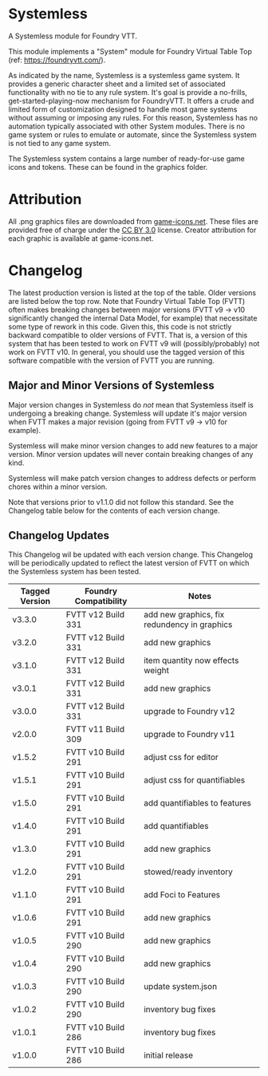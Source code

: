 # Systemless
A Systemless module for Foundry VTT.

This module implements a "System" module for Foundry Virtual Table Top (ref: https://foundryvtt.com/).

As indicated by the name, Systemless is a systemless game system.
It provides a generic character sheet and a limited set of associated functionality with no tie to any rule system.
It's goal is provide a no-frills, get-started-playing-now mechanism for FoundryVTT.
It offers a crude and limited form of customization designed to handle most game systems without assuming or imposing any rules.
For this reason, Systemless has no automation typically associated with other System modules.
There is no game system or rules to emulate or automate, since the Systemless system is not tied to any game system.

The Systemless system contains a large number of ready-for-use game icons and tokens.
These can be found in the graphics folder.

# Attribution
All .png graphics files are downloaded from [game-icons.net](https://game-icons.net).
These files are provided free of charge under the [CC BY 3.0](https://creativecommons.org/licenses/by/3.0) license.
Creator attribution for each graphic is available at game-icons.net.

# Changelog
The latest production version is listed at the top of the table.
Older versions are listed below the top row.
Note that Foundry Virtual Table Top (FVTT) often makes breaking changes between major versions (FVTT v9 -> v10 significantly changed the internal Data Model, for example) that necessitate some type of rework in this code.
Given this, this code is not strictly backward compatible to older versions of FVTT.
That is, a version of this system that has been tested to work on FVTT v9 will (possibly/probably) not work on FVTT v10.
In general, you should use the tagged version of this software compatible with the version of FVTT you are running.

## Major and Minor Versions of Systemless
Major version changes in Systemless do _not_ mean that Systemless itself is undergoing a breaking change.
Systemless will update it's major version when FVTT makes a major revision (going from FVTT v9 -> v10 for example).

Systemless will make minor version changes to add new features to a major version.
Minor version updates will never contain breaking changes of any kind.

Systemless will make patch version changes to address defects or perform chores within a minor version.

Note that versions prior to v1.1.0 did not follow this standard.
See the Changelog table below for the contents of each version change.

## Changelog Updates
This Changelog wil be updated with each version change.
This Changelog will be periodically updated to reflect the latest version of FVTT on which the Systemless system has been tested.

| Tagged Version | Foundry Compatibility | Notes |
|----------------|-----------------------|--------------------------|
| v3.3.0         | FVTT v12 Build 331    | add new graphics, fix redundency in graphics |
| v3.2.0         | FVTT v12 Build 331    | add new graphics         |
| v3.1.0         | FVTT v12 Build 331    |  item quantity now effects weight |
| v3.0.1         | FVTT v12 Build 331    |  add new graphics        |
| v3.0.0         | FVTT v12 Build 331    |  upgrade to Foundry v12  |
| v2.0.0         | FVTT v11 Build 309    |  upgrade to Foundry v11  |
| v1.5.2         | FVTT v10 Build 291    |  adjust css for editor   |
| v1.5.1         | FVTT v10 Build 291    |  adjust css for quantifiables |
| v1.5.0         | FVTT v10 Build 291    |  add quantifiables to features |
| v1.4.0         | FVTT v10 Build 291    |  add quantifiables       |
| v1.3.0         | FVTT v10 Build 291    |  add new graphics        |
| v1.2.0         | FVTT v10 Build 291    |  stowed/ready inventory  |
| v1.1.0         | FVTT v10 Build 291    |  add Foci to Features    |
| v1.0.6         | FVTT v10 Build 291    |  add new graphics        |
| v1.0.5         | FVTT v10 Build 290    |  add new graphics        |
| v1.0.4         | FVTT v10 Build 290    |  add new graphics        |
| v1.0.3         | FVTT v10 Build 290    |  update system.json      |
| v1.0.2         | FVTT v10 Build 290    |  inventory bug fixes     |
| v1.0.1         | FVTT v10 Build 286    |  inventory bug fixes     |
| v1.0.0         | FVTT v10 Build 286    |  initial release         |